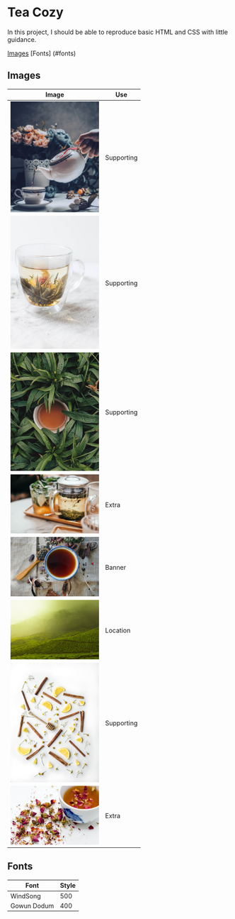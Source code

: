 # Tea Cozy

In this project, I should be able to reproduce basic HTML and CSS with little guidance.

[Images](#images)
[Fonts] (#fonts)

## Images
Image | Use
--- | ---
<img src="src/tea01.jfif" alt="" width="200"/> | Supporting
<img src="src/tea02.jfif" alt="" width="200"/> | Supporting
<img src="src/tea03.jfif" alt="" width="200"/> | Supporting
<img src="src/tea04.jfif" alt="" width="200"/> | Extra
<img src="src/tea05.jfif" alt="" width="200"/> | Banner
<img src="src/tea06.jfif" alt="" width="200"/> | Location
<img src="src/tea07.jfif" alt="" width="200"/> | Supporting
<img src="src/tea08.jfif" alt="" width="200"/> | Extra

## Fonts

Font | Style
--- | ---
WindSong | 500
Gowun Dodum | 400

> <link rel="preconnect" href="https://fonts.googleapis.com">
> <link rel="preconnect" href="https://fonts.gstatic.com" crossorigin>
> <link href="https://fonts.googleapis.com/css2?family=Gowun+Dodum&family=WindSong:wght@500&display=swap" rel="stylesheet">

